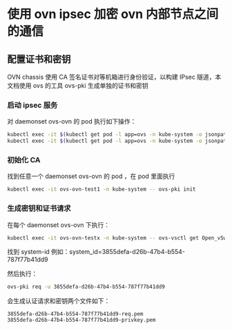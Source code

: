 # 使用 ovn ipsec 加密 ovn 内部节点之间的通信

## 配置证书和密钥

OVN chassis 使用 CA 签名证书对等机箱进行身份验证，以构建 IPsec 隧道，本文档使用 ovs 的工具 ovs-pki 生成单独的证书和密钥

### 启动 ipsec 服务

对 daemonset ovs-ovn 的 pod 执行如下操作：

```bash
kubectl exec -it $(kubectl get pod -l app=ovs -n kube-system -o jsonpath='{.items[*].metadata.name}') -n kube-system -- service openvswitch-ipsec start
kubectl exec -it $(kubectl get pod -l app=ovs -n kube-system -o jsonpath='{.items[*].metadata.name}') -n kube-system -- service ipsec start
```

### 初始化 CA 

找到任意一个 daemonset ovs-ovn 的 pod ，在 pod 里面执行

```bash
kubectl exec -it ovs-ovn-test1 -n kube-system -- ovs-pki init
```

### 生成密钥和证书请求

在每个 daemonset ovs-ovn 下执行：

```bash
kubectl exec -it ovs-ovn-testx -n kube-system -- ovs-vsctl get Open_vSwitch . external_ids
```

找到 system-id 例如：system_id=3855defa-d26b-47b4-b554-787f77b41dd9

然后执行：

```bash
ovs-pki req -u 3855defa-d26b-47b4-b554-787f77b41dd9
```
会生成认证请求和密钥两个文件如下：

```
3855defa-d26b-47b4-b554-787f77b41dd9-req.pem
3855defa-d26b-47b4-b554-787f77b41dd9-privkey.pem
```


